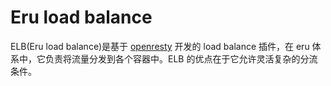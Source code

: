 Eru load balance
================

ELB(Eru load balance)是基于 [openresty](https://openresty.org/en/) 开发的 load balance 插件，在 eru 体系中，它负责将流量分发到各个容器中。ELB 的优点在于它允许灵活复杂的分流条件。